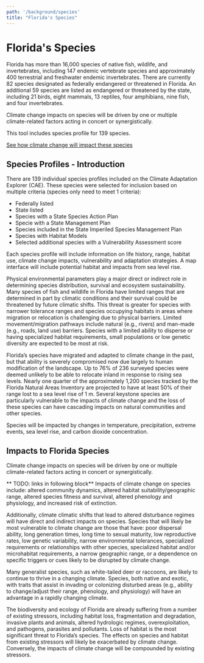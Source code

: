 ```yaml
---
path: '/background/species'
title: "Florida's Species"
---
```


# Florida's Species

Florida has more than 16,000 species of native fish, wildlife, and invertebrates, including 147 endemic vertebrate species and approximately 400 terrestrial and freshwater endemic invertebrates. There are currently 82 species designated as federally endangered or threatened in Florida. An additional 59 species are listed as endangered or threatened by the state, including 21 birds, eight mammals, 13 reptiles, four amphibians, nine fish, and four invertebrates.

Climate change impacts on species will be driven by one or multiple climate-related factors acting in concert or synergistically.

This tool includes species profile for 139 species.

[See how climate change will impact these species](/species)

## Species Profiles - Introduction

There are 139 individual species profiles included on the Climate Adaptation Explorer (CAE). These species were selected for inclusion based on multiple criteria (species only need to meet 1 criteria):

- Federally listed
- State listed
- Species with a State Species Action Plan
- Specie with a State Management Plan
- Species included in the State Imperiled Species Management Plan
- Species with Habitat Models
- Selected additional species with a Vulnerability Assessment score

Each species profile will include information on life history, range, habitat use, climate change impacts, vulnerability and adaptation strategies. A map interface will include potential habitat and impacts from sea level rise.

Physical environmental parameters play a major direct or indirect role in determining species distribution, survival and ecosystem sustainability. Many species of fish and wildlife in Florida have limited ranges that are determined in part by climatic conditions and their survival could be threatened by future climatic shifts. This threat is greater for species with narrower tolerance ranges and species occupying habitats in areas where migration or relocation is challenging due to physical barriers. Limited movement/migration pathways include natural (e.g., rivers) and man-made (e.g., roads, land use) barriers. Species with a limited ability to disperse or having specialized habitat requirements, small populations or low genetic diversity are expected to be most at risk.

Florida’s species have migrated and adapted to climate change in the past, but that ability is severely compromised now due largely to human modification of the landscape. Up to 76% of 236 surveyed species were deemed unlikely to be able to relocate inland in response to rising sea levels. Nearly one quarter of the approximately 1,200 species tracked by the Florida Natural Areas Inventory are projected to have at least 50% of their range lost to a sea level rise of 1 m. Several keystone species are particularly vulnerable to the impacts of climate change and the loss of these species can have cascading impacts on natural communities and other species.

Species will be impacted by changes in temperature, precipitation, extreme events, sea level rise, and carbon dioxide concentration.

## Impacts to Florida Species

Climate change impacts on species will be driven by one or multiple climate-related factors acting in concert or synergistically.

** TODO: links in following block**
Impacts of climate change on species include: altered community dynamics, altered habitat suitability/geographic range, altered species fitness and survival, altered phenology and physiology, and increased risk of extinction.

Additionally, climate climatic shifts that lead to altered disturbance regimes will have direct and indirect impacts on species. Species that will likely be most vulnerable to climate change are those that have: poor dispersal ability, long generation times, long time to sexual maturity, low reproductive rates, low genetic variability, narrow environmental tolerances, specialized requirements or relationships with other species, specialized habitat and/or microhabitat requirements, a narrow geographic range, or a dependence on specific triggers or cues likely to be disrupted by climate change.

Many generalist species, such as white-tailed deer or raccoons, are likely to continue to thrive in a changing climate. Species, both native and exotic, with traits that assist in invading or colonizing disturbed areas (e.g., ability to change/adjust their range, phenology, and physiology) will have an advantage in a rapidly changing climate.

The biodiversity and ecology of Florida are already suffering from a number of existing stressors, including habitat loss, fragmentation and degradation, invasive plants and animals, altered hydrologic regimes, overexploitation, and pathogens, parasites and pollutants. Loss of habitat is the most significant threat to Florida’s species. The effects on species and habitat from existing stressors will likely be exacerbated by climate change. Conversely, the impacts of climate change will be compounded by existing stressors.

